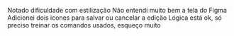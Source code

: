 Notado dificuldade com estilização
Não entendi muito bem a tela do Figma
Adicionei dois icones para salvar ou cancelar a edição
Lógica está ok, só preciso treinar os comandos usados, esqueço muito
